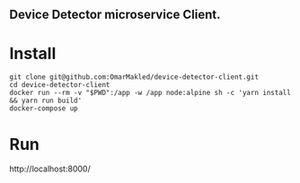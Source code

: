 ## Device Detector microservice Client.

# Install

```
git clone git@github.com:OmarMakled/device-detector-client.git
cd device-detector-client
docker run --rm -v "$PWD":/app -w /app node:alpine sh -c 'yarn install && yarn run build'
docker-compose up
```

# Run

http://localhost:8000/
